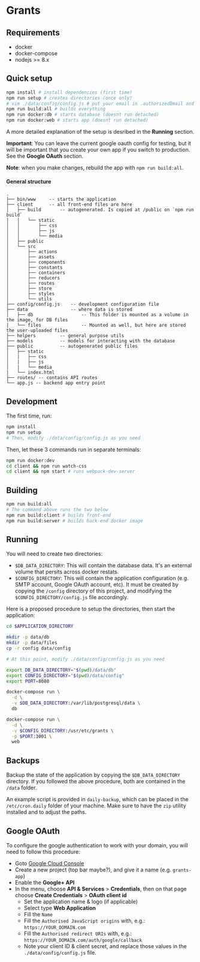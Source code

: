 
# Grants

## Requirements

 - docker
 - docker-compose
 - nodejs >= 8.x

## Quick setup

```sh
npm install # install dependencies (first time)
npm run setup # creates directories (once only)
# vim ./data/config/config.js # put your email in .authorizedEmail and edit any other setting
npm run build:all # builds everything
npm run docker:db # starts database (doesnt run detached)
npm run docker:web # starts app (doesnt run detached)
```

A more detailed explanation of the setup is desribed in the **Running** section.

**Important**: You can leave the current google oauth config for testing, but it
will be important that you create your own app if you switch to production. See
the **Google OAuth** section.

**Note**: when you make changes, rebuild the app with `npm run build:all`.

#### General structure
```
.
├── bin/www     -- starts the application
├── client      -- all front-end files are here
│   ├── build       -- autogenerated. Is copied at /public on `npm run build`
│   │   └── static
│   │       ├── css
│   │       ├── js
│   │       └── media
│   ├── public
│   └── src
│       ├── actions
│       ├── assets
│       ├── components
│       ├── constants
│       ├── containers
│       ├── reducers
│       ├── routes
│       ├── store
│       ├── styles
│       └── utils
├── config/config.js    -- development configuration file
├── data                -- where data is stored
│   ├── db                  -- This folder is mounted as a volume in the image, for DB files
│   └── files               -- Mounted as well, but here are stored the user-uploaded files
├── helpers         -- general purpose utils
├── models          -- models for interacting with the database
├── public          -- autogenerated public files
│   ├── static
│   |   ├── css
│   |   ├── js
│   |   └── media
|   └── index.html
├── routes/ -- contains API routes
└── app.js -- backend app entry point
```

## Development

The first time, run:
```sh
npm install
npm run setup
# Then, modify ./data/config/config.js as you need
```

Then, let these 3 commands run in separate terminals:

```sh
npm run docker:dev
cd client && npm run watch-css
cd client && npm start # runs webpack-dev-server
```


## Building

```sh
npm run build:all
# The command above runs the two below
npm run build:client # builds front-end
npm run build:server # builds back-end docker image
```


## Running

You will need to create two directories:

- `$DB_DATA_DIRECTORY`: This will contain the database data. It's an external
     volume that persits across docker restats.
- `$CONFIG_DIRECTORY`: This will contain the application configuration (e.g.
     SMTP account, Google OAuth account, etc). It must be created by copying the
     `/config` directory of this project, and modifying the
     `$CONFIG_DIRECTORY/config.js` file accordingly.

Here is a proposed procedure to setup the directories, then start the
application:

```sh
cd $APPLICATION_DIRECTORY

mkdir -p data/db
mkdir -p data/files
cp -r config data/config

# At this point, modify ./data/config/config.js as you need

export DB_DATA_DIRECTORY="$(pwd)/data/db"
export CONFIG_DIRECTORY="$(pwd)/data/config"
export PORT=8080

docker-compose run \
  -d \
  -v $DB_DATA_DIRECTORY:/var/lib/postgresql/data \
  db

docker-compose run \
  -d \
  -v $CONFIG_DIRECTORY:/usr/etc/grants \
  -p $PORT:3001 \
  web
```


## Backups

Backup the state of the application by copying the `$DB_DATA_DIRECTORY`
directory. If you followed the above procedure, both are
contained in the `/data` folder.

An example script is provided in `daily-backup`, which can be placed in the
`/etc/cron.daily` folder of your machine. Make sure to have the `zip` utility
installed and to adjust the paths.


## Google OAuth

To configure the google authentication to work with your domain, you will need
to follow this procedure:

 - Goto [Google Cloud Console](https://console.cloud.google.com)
 - Create a new project (top bar maybe?), and give it a name (e.g. `grants-app`)
 - Enable the **Google+ API**
 - In the menu, choose **API & Services** > **Credentials**, then on that page
     choose **Create Credentials** > **OAuth client id**
    - Set the application name & logo (if applicable)
    - Select type **Web Application**
    - Fill the `Name`
    - Fill the `Authorised JavaScript origins` with, e.g.:
        `https://YOUR_DOMAIN.com`
    - Fill the `Authorised redirect URIs` with, e.g.:
        `https://YOUR_DOMAIN.com/auth/google/callback`
    - Note your client ID & client secret, and replace those values in the
        `./data/config/config.js` file.
